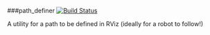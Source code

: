 ###path_definer
[![Build Status](https://travis-ci.org/lucbettaieb/path_definer.svg?branch=master)](https://travis-ci.org/lucbettaieb/path_definer)

A utility for a path to be defined in RViz (ideally for a robot to follow!)
